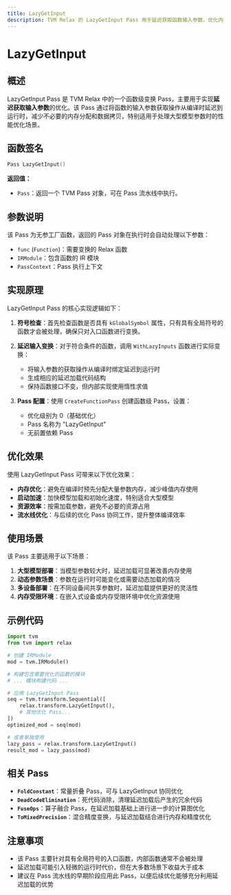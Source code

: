 ```yaml
---
title: LazyGetInput
description: TVM Relax 的 LazyGetInput Pass 用于延迟获取函数输入参数，优化内存使用和计算效率。
---
```


# LazyGetInput

## 概述

LazyGetInput Pass 是 TVM Relax 中的一个函数级变换 Pass，主要用于实现**延迟获取输入参数**的优化。该 Pass 通过将函数的输入参数获取操作从编译时延迟到运行时，减少不必要的内存分配和数据拷贝，特别适用于处理大型模型参数时的性能优化场景。

## 函数签名

```cpp
Pass LazyGetInput()
```

**返回值：**
- `Pass`：返回一个 TVM Pass 对象，可在 Pass 流水线中执行。

## 参数说明

该 Pass 为无参工厂函数，返回的 Pass 对象在执行时会自动处理以下参数：

- `func` (`Function`)：需要变换的 Relax 函数
- `IRModule`：包含函数的 IR 模块
- `PassContext`：Pass 执行上下文

## 实现原理

LazyGetInput Pass 的核心实现逻辑如下：

1. **符号检查**：首先检查函数是否具有 `kGlobalSymbol` 属性，只有具有全局符号的函数才会被处理，确保只对入口函数进行变换。

2. **延迟输入变换**：对于符合条件的函数，调用 `WithLazyInputs` 函数进行实际变换：
   - 将输入参数的获取操作从编译时绑定延迟到运行时
   - 生成相应的延迟加载代码结构
   - 保持函数接口不变，但内部实现使用惰性求值

3. **Pass 配置**：使用 `CreateFunctionPass` 创建函数级 Pass，设置：
   - 优化级别为 0（基础优化）
   - Pass 名称为 "LazyGetInput"
   - 无前置依赖 Pass

## 优化效果

使用 LazyGetInput Pass 可带来以下优化效果：

- **内存优化**：避免在编译时预先分配大量参数内存，减少峰值内存使用
- **启动加速**：加快模型加载和初始化速度，特别适合大型模型
- **资源效率**：按需加载参数，避免不必要的资源占用
- **流水线优化**：与后续的优化 Pass 协同工作，提升整体编译效率

## 使用场景

该 Pass 主要适用于以下场景：

1. **大型模型部署**：当模型参数较大时，延迟加载可显著改善内存使用
2. **动态参数场景**：参数在运行时可能变化或需要动态加载的情况
3. **多设备部署**：在不同设备间共享参数时，延迟加载提供更好的灵活性
4. **内存受限环境**：在嵌入式设备或内存受限环境中优化资源使用

## 示例代码

```python
import tvm
from tvm import relax

# 创建 IRModule
mod = tvm.IRModule()

# 构建包含需要优化的函数的模块
# ... 模块构建代码 ...

# 应用 LazyGetInput Pass
seq = tvm.transform.Sequential([
    relax.transform.LazyGetInput(),
    # 其他优化 Pass...
])
optimized_mod = seq(mod)

# 或者单独使用
lazy_pass = relax.transform.LazyGetInput()
result_mod = lazy_pass(mod)
```

## 相关 Pass

- **`FoldConstant`**：常量折叠 Pass，可与 LazyGetInput 协同优化
- **`DeadCodeElimination`**：死代码消除，清理延迟加载后产生的冗余代码
- **`FuseOps`**：算子融合 Pass，在延迟加载基础上进行进一步的计算图优化
- **`ToMixedPrecision`**：混合精度变换，与延迟加载结合进行内存和精度优化

## 注意事项

- 该 Pass 主要针对具有全局符号的入口函数，内部函数通常不会被处理
- 延迟加载可能引入轻微的运行时代价，但在大多数场景下收益大于成本
- 建议在 Pass 流水线的早期阶段应用此 Pass，以便后续优化能够充分利用延迟加载的优势